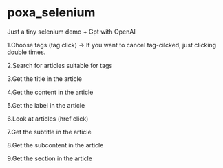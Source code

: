 # poxa_selenium
Just a tiny selenium demo + Gpt with OpenAI

1.Choose tags (tag click)
 -> If you want to cancel tag-cilcked, just clicking double times.

2.Search for articles suitable for tags

3.Get the title in the article

4.Get the content in the article

5.Get the label in the article

6.Look at articles (href click)

7.Get the subtitle in the article

8.Get the subcontent in the article

9.Get the section in the article
